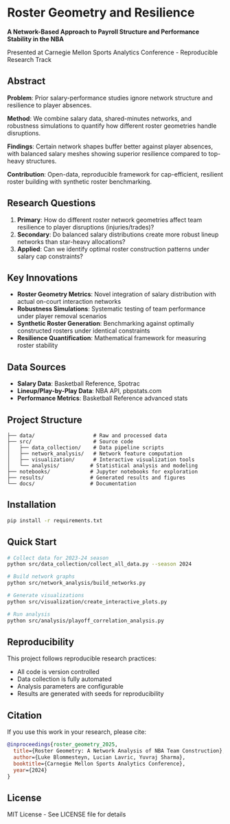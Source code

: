 # Roster Geometry and Resilience

**A Network-Based Approach to Payroll Structure and Performance Stability in the NBA**

Presented at Carnegie Mellon Sports Analytics Conference - Reproducible Research Track

## Abstract

**Problem**: Prior salary-performance studies ignore network structure and resilience to player absences.

**Method**: We combine salary data, shared-minutes networks, and robustness simulations to quantify how different roster geometries handle disruptions.

**Findings**: Certain network shapes buffer better against player absences, with balanced salary meshes showing superior resilience compared to top-heavy structures.

**Contribution**: Open-data, reproducible framework for cap-efficient, resilient roster building with synthetic roster benchmarking.

## Research Questions

1. **Primary**: How do different roster network geometries affect team resilience to player disruptions (injuries/trades)?
2. **Secondary**: Do balanced salary distributions create more robust lineup networks than star-heavy allocations?
3. **Applied**: Can we identify optimal roster construction patterns under salary cap constraints?

## Key Innovations

- **Roster Geometry Metrics**: Novel integration of salary distribution with actual on-court interaction networks
- **Robustness Simulations**: Systematic testing of team performance under player removal scenarios
- **Synthetic Roster Generation**: Benchmarking against optimally constructed rosters under identical constraints
- **Resilience Quantification**: Mathematical framework for measuring roster stability

## Data Sources

- **Salary Data**: Basketball Reference, Spotrac
- **Lineup/Play-by-Play Data**: NBA API, pbpstats.com
- **Performance Metrics**: Basketball Reference advanced stats

## Project Structure

```
├── data/                   # Raw and processed data
├── src/                    # Source code
│   ├── data_collection/    # Data pipeline scripts
│   ├── network_analysis/   # Network feature computation
│   ├── visualization/      # Interactive visualization tools
│   └── analysis/          # Statistical analysis and modeling
├── notebooks/             # Jupyter notebooks for exploration
├── results/               # Generated results and figures
└── docs/                  # Documentation
```

## Installation

```bash
pip install -r requirements.txt
```

## Quick Start

```bash
# Collect data for 2023-24 season
python src/data_collection/collect_all_data.py --season 2024

# Build network graphs
python src/network_analysis/build_networks.py

# Generate visualizations
python src/visualization/create_interactive_plots.py

# Run analysis
python src/analysis/playoff_correlation_analysis.py
```

## Reproducibility

This project follows reproducible research practices:
- All code is version controlled
- Data collection is fully automated
- Analysis parameters are configurable
- Results are generated with seeds for reproducibility

## Citation

If you use this work in your research, please cite:

```bibtex
@inproceedings{roster_geometry_2025,
  title={Roster Geometry: A Network Analysis of NBA Team Construction},
  author={Luke Blommesteyn, Lucian Lavric, Yuvraj Sharma},
  booktitle={Carnegie Mellon Sports Analytics Conference},
  year={2024}
}
```

## License

MIT License - See LICENSE file for details
